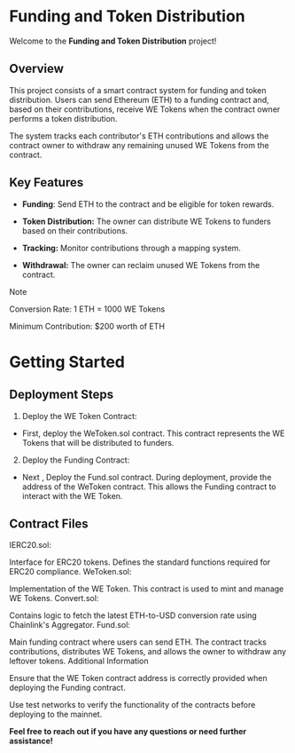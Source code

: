 # Funding and Token Distribution


Welcome to the **Funding and Token Distribution** project!


## Overview
This project consists of a smart contract system for funding and token distribution. Users can send Ethereum (ETH) to a funding contract and, based on their contributions, receive WE Tokens when the contract owner performs a token distribution.


The system tracks each contributor's ETH contributions and allows the contract owner to withdraw any remaining unused WE Tokens from the contract.


## Key Features

-  **Funding**: Send ETH to the contract and be eligible for token rewards.

-  **Token Distribution:** The owner can distribute WE Tokens to funders based on their contributions.

-  **Tracking:** Monitor contributions through a mapping system.

-  **Withdrawal:** The owner can reclaim unused WE Tokens from the contract.


> [!NOTE]
> Conversion Rate: 1 ETH = 1000 WE Tokens
> 
> Minimum Contribution: $200 worth of ETH

# Getting Started

## Deployment Steps

1. Deploy the WE Token Contract:

* First, deploy the WeToken.sol contract. This contract represents the WE Tokens that will be distributed to funders.

2. Deploy the Funding Contract:

* Next , Deploy the Fund.sol contract. During deployment, provide the address of the WeToken contract. This allows the Funding contract to interact with the WE Token.


## Contract Files

IERC20.sol:

Interface for ERC20 tokens. Defines the standard functions required for ERC20 compliance.
WeToken.sol:

Implementation of the WE Token. This contract is used to mint and manage WE Tokens.
Convert.sol:

Contains logic to fetch the latest ETH-to-USD conversion rate using Chainlink's Aggregator.
Fund.sol:

Main funding contract where users can send ETH. The contract tracks contributions, distributes WE Tokens, and allows the owner to withdraw any leftover tokens.
Additional Information

Ensure that the WE Token contract address is correctly provided when deploying the Funding contract.

Use test networks to verify the functionality of the contracts before deploying to the mainnet.

**Feel free to reach out if you have any questions or need further assistance!**

